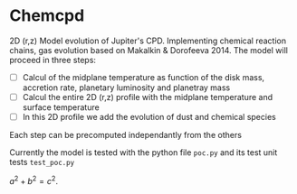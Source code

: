# Chemcpd

2D (r,z) Model evolution of Jupiter's CPD. Implementing chemical reaction chains, gas  evolution based on Makalkin & Dorofeeva 2014. 
The model will proceed in three steps:
- [ ] Calcul of the midplane temperature as function of the disk mass, accretion rate, planetary luminosity and planetray mass 
- [ ] Calcul the entire 2D (r,z) profile with the midplane temperature and surface temperature
- [ ] In this 2D profile we add the evolution of dust and chemical species 

Each step can be precomputed independantly from the others 

Currently the model is tested with the python file `poc.py` and its test unit tests `test_poc.py` 

$`a^2+b^2=c^2`$.